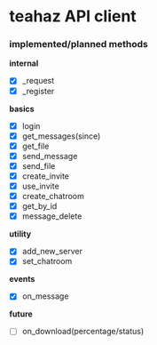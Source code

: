 teahaz API client
===================================================

### implemented/planned methods
**internal**
* [x] \_request
* [x] \_register

**basics**
* [x] login
* [x] get_messages(since)
* [x] get_file
* [x] send_message
* [x] send_file
* [x] create_invite
* [x] use_invite
* [x] create_chatroom
* [x] get_by_id
* [x] message_delete

**utility**
* [x] add_new_server
* [x] set_chatroom

**events**
* [x] on_message

**future**
* [ ] on_download(percentage/status)
